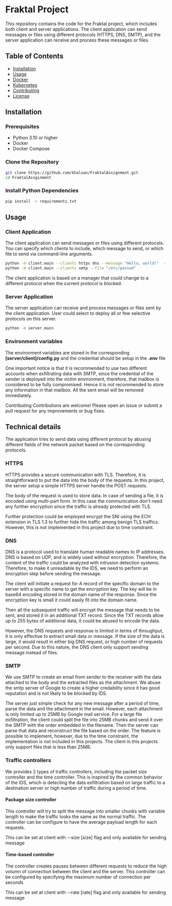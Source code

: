 # Fraktal Project

This repository contains the code for the Fraktal project, which includes both client and server applications. The client application can send messages or files using different protocols (HTTPS, DNS, SMTP), and the server application can receive and process these messages or files.

## Table of Contents

- [Installation](#installation)
- [Usage](#usage)
- [Docker](#docker)
- [Kubernetes](#kubernetes)
- [Contributing](#contributing)
- [License](#license)

## Installation

### Prerequisites

- Python 3.10 or higher
- Docker
- Docker Compose

### Clone the Repository

```sh
git clone https://github.com/khaluan/FraktalAssignment.git
cd FraktalAssginment
```

### Install Python Dependencies
```sh
pip install -r requirements.txt
```
## Usage
### Client Application
The client application can send messages or files using different protocols. You can specify which clients to include, which message to send, or which file to send via command-line arguments.

```sh
python -m client.main --clients https dns --message "Hello, world!"  --size 1000 --rate 5
python -m client.main --clients smtp --file "/etc/passwd"
```

The client application is based on a manager that could change to a different protocol when the current protocol is blocked. 

### Server Application
The server application can receive and process messages or files sent by the client application. User could select to deploy all or few selective protocols on this server.

```sh
python -m server.main 
```

### Environment variables
The environment variables are stored in the corresponding **[server/client]/config.py** and the credential should be setup in the **.env** file

One important notice is that it is recommended to use two different accounts when exfiltrating data with SMTP, since the credential of the sender is deployed into the victim environment, therefore, that mailbox is considered to be fully compromised. Hence it is not recommended to store any information in that mailbox. All the sent email will be removed immediately.

Contributing
Contributions are welcome! Please open an issue or submit a pull request for any improvements or bug fixes.

## Technical details
The application tries to send data using different protocol by abusing different fields of the network packet based on the corresponding protocols.

### HTTPS
HTTPS provides a secure communication with TLS. Therefore, it is straightforward to put the data into the body of the requests. In this project, the server setup a simple HTTPS server handle the POST requests. 

The body of the request is used to store data. In case of sending a file, it is encoded using multi-part form. In this case the communication don't need any further encryption since the traffic is already protected with TLS. 

Further protection could be employed encrypt the SNI using the ECH extension in TLS 1.3 to further hide the traffic among benign TLS traffics. However, this is not implemented in this project due to time constraint.

### DNS
DNS is a protocol used to translate human readable names to IP addresses. DNS is based on UDP, and is widely used without encryption. Therefore, the content of the traffic could be analyzed with intrusion detection systems. Therefore, to make it unreadable by the IDS, we need to perform an encryption step before sending the message. 

The client will initiate a request for A record of the specific domain to the server with a specific name to get the encryption key. The key will be in base64 encoding stored in the domain name of the response. Since the encryption key is small it could easily fit into the domain name. 

Then all the subsequent traffic will encrypt the message that needs to be sent, and stored it in an additional TXT record. Since the TXT records allow up to 255 bytes of additional data, it could be abused to encode the data.

However, the DNS requests and response is limited in terms of throughput, it is only effective to extract small data or message. If the size of the data is large, it would result in either big DNS request, or high number of requests per second. Due to this nature, the DNS client only support sending message instead of files.

### SMTP
We use SMTP to create an email from sender to the receiver with the data attached to the body and the extracted files as the attachment. We abuse the smtp server of Google to create a higher credability since it has good reputation and is not likely to be blocked by IDS.

The server just simple check for any new message after a period of time, parse the data and the attachment in the email. However, each attachment is only limited up to 25MB by Google mail service. For a large file exfiltration, the client could split the file into 25MB chunks and send it over the SMTP with the order embedded in the filename.  Then the server can parse that data and reconstruct the file based on the order. The feature is possible to implement, however, due to the time constraint, the implementation is not included in this projects. The client in this projects only support files that is less than 25MB.

### Traffic controllers
We provides 2 types of traffic controllers, including the packet size controller and the time controller. This is inspired by the common behavior of the IDS, which is detecting the data exfiltration based on large traffic to a destination server or high number of traffic during a period of time.

#### Package size controller
This controller will try to split the message into smaller chunks with variable length to make the traffic looks the same as the normal traffic. The controller can be configure to have the average payload length for each requests.

This can be set at client with --size [size] flag and only available for sending message

#### Time-based controller
The controller creates pauses between different requests to reduce the high volumn of connection between the client and the server. This controller can be configured by specifying the maximum number of connection per seconds

This can be set at client with --rate [rate] flag and only available for sending message